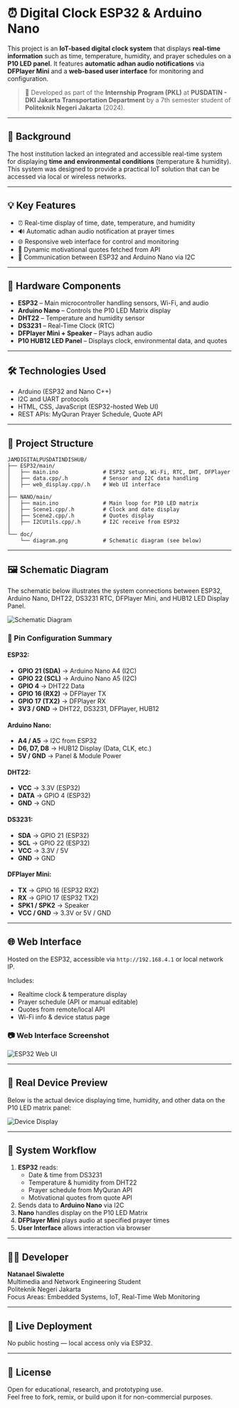 # ⏰ Digital Clock ESP32 & Arduino Nano

This project is an **IoT-based digital clock system** that displays **real-time information** such as time, temperature, humidity, and prayer schedules on a **P10 LED panel**. It features **automatic adhan audio notifications** via **DFPlayer Mini** and a **web-based user interface** for monitoring and configuration.

> 📍 Developed as part of the **Internship Program (PKL)** at **PUSDATIN - DKI Jakarta Transportation Department** by a 7th semester student of **Politeknik Negeri Jakarta** (2024).

---

## 📌 Background

The host institution lacked an integrated and accessible real-time system for displaying **time and environmental conditions** (temperature & humidity). This system was designed to provide a practical IoT solution that can be accessed via local or wireless networks.

---

## 💡 Key Features

* ⏰ Real-time display of time, date, temperature, and humidity
* 🔊 Automatic adhan audio notification at prayer times
* 🌐 Responsive web interface for control and monitoring
* 📖 Dynamic motivational quotes fetched from API
* 🔄 Communication between ESP32 and Arduino Nano via I2C

---

## 🧰 Hardware Components

* **ESP32** – Main microcontroller handling sensors, Wi-Fi, and audio
* **Arduino Nano** – Controls the P10 LED Matrix display
* **DHT22** – Temperature and humidity sensor
* **DS3231** – Real-Time Clock (RTC)
* **DFPlayer Mini + Speaker** – Plays adhan audio
* **P10 HUB12 LED Panel** – Displays clock, environmental data, and quotes

---

## 🛠️ Technologies Used

* Arduino (ESP32 and Nano C++)
* I2C and UART protocols
* HTML, CSS, JavaScript (ESP32-hosted Web UI)
* REST APIs: MyQuran Prayer Schedule, Quote API

---

## 📂 Project Structure

```plaintext
JAMDIGITALPUSDATINDISHUB/
├── ESP32/main/
│   ├── main.ino              # ESP32 setup, Wi-Fi, RTC, DHT, DFPlayer
│   ├── data.cpp/.h           # Sensor and I2C data handling
│   ├── web_display.cpp/.h    # Web UI interface
│
├── NANO/main/
│   ├── main.ino              # Main loop for P10 LED matrix
│   ├── Scene1.cpp/.h         # Clock and date display
│   ├── Scene2.cpp/.h         # Quotes display
│   ├── I2CUtils.cpp/.h       # I2C receive from ESP32
│
└── doc/
    └── diagram.png           # Schematic diagram (see below)
```

---

## 🖼️ Schematic Diagram

The schematic below illustrates the system connections between ESP32, Arduino Nano, DHT22, DS3231 RTC, DFPlayer Mini, and HUB12 LED Display Panel.

![Schematic Diagram](doc/diagram.png)

### 🔌 Pin Configuration Summary

#### ESP32:

* **GPIO 21 (SDA)** → Arduino Nano A4 (I2C)
* **GPIO 22 (SCL)** → Arduino Nano A5 (I2C)
* **GPIO 4** → DHT22 Data
* **GPIO 16 (RX2)** → DFPlayer TX
* **GPIO 17 (TX2)** → DFPlayer RX
* **3V3 / GND** → DHT22, DS3231, DFPlayer, HUB12

#### Arduino Nano:

* **A4 / A5** → I2C from ESP32
* **D6, D7, D8** → HUB12 Display (Data, CLK, etc.)
* **5V / GND** → Panel & Module Power

#### DHT22:

* **VCC** → 3.3V (ESP32)
* **DATA** → GPIO 4 (ESP32)
* **GND** → GND

#### DS3231:

* **SDA** → GPIO 21 (ESP32)
* **SCL** → GPIO 22 (ESP32)
* **VCC** → 3.3V / 5V
* **GND** → GND

#### DFPlayer Mini:

* **TX** → GPIO 16 (ESP32 RX2)
* **RX** → GPIO 17 (ESP32 TX2)
* **SPK1 / SPK2** → Speaker
* **VCC / GND** → 3.3V or 5V / GND

---

## 🌐 Web Interface

Hosted on the ESP32, accessible via `http://192.168.4.1` or local network IP.

Includes:

* Realtime clock & temperature display
* Prayer schedule (API or manual editable)
* Quotes from remote/local API
* Wi-Fi info & device status page

### 📷 Web Interface Screenshot

![ESP32 Web UI](doc/web-ui.jpg)

---

## 🚀 Real Device Preview

Below is the actual device displaying time, humidity, and other data on the P10 LED matrix panel:

![Device Display](doc/device-display.jpeg)

---

## 🔁 System Workflow

1. **ESP32** reads:
   * Date & time from DS3231
   * Temperature & humidity from DHT22
   * Prayer schedule from MyQuran API
   * Motivational quotes from quote API
2. Sends data to **Arduino Nano** via I2C
3. **Nano** handles display on the P10 LED Matrix
4. **DFPlayer Mini** plays audio at specified prayer times
5. **User Interface** allows interaction via browser

---

## 👨‍💻 Developer

**Natanael Siwalette**  
Multimedia and Network Engineering Student  
Politeknik Negeri Jakarta  
Focus Areas: Embedded Systems, IoT, Real-Time Web Monitoring  

---

## 🚀 Live Deployment

No public hosting — local access only via ESP32.

---

## 📄 License

Open for educational, research, and prototyping use.  
Feel free to fork, remix, or build upon it for non-commercial purposes.
